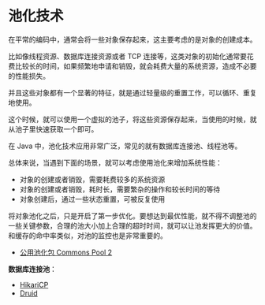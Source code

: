 # 池化技术

在平常的编码中，通常会将一些对象保存起来，这主要考虑的是对象的创建成本。

比如像线程资源、数据库连接资源或者 TCP 连接等，这类对象的初始化通常要花费比较长的时间，如果频繁地申请和销毁，就会耗费大量的系统资源，造成不必要的性能损失。

并且这些对象都有一个显著的特征，就是通过轻量级的重置工作，可以循环、重复地使用。

这个时候，就可以使用一个虚拟的池子，将这些资源保存起来，当使用的时候，就从池子里快速获取一个即可。

在 Java 中，池化技术应用非常广泛，常见的就有数据库连接池、线程池等。

总体来说，当遇到下面的场景，就可以考虑使用池化来增加系统性能：

- 对象的创建或者销毁，需要耗费较多的系统资源
- 对象的创建或者销毁，耗时长，需要繁杂的操作和较长时间的等待
- 对象创建后，通过一些状态重置，可被反复使用

将对象池化之后，只是开启了第一步优化。要想达到最优性能，就不得不调整池的一些关键参数，合理的池大小加上合理的超时时间，就可以让池发挥更大的价值。和缓存的命中率类似，对池的监控也是非常重要的。

- [公用池化包 Commons Pool 2](CommonsPool2/index.md)

**数据库连接池**：

- [HikariCP](DbConnectionPool/HikariCP/index.md)
- [Druid](DbConnectionPool/Druid/index.md)